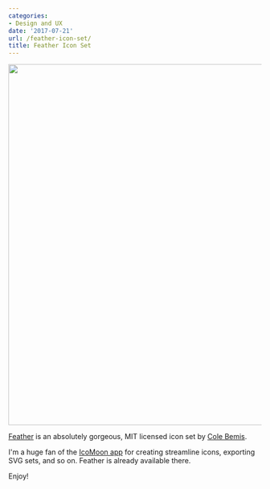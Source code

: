 ```yaml
---
categories:
- Design and UX
date: '2017-07-21'
url: /feather-icon-set/
title: Feather Icon Set
---
```


<a href="https://feather.netlify.com/"><img src="https://gomakethings.com/wp-content/uploads/2017/07/feather-icons.png" alt="" width="1200" height="718" class="aligncenter size-full wp-image-13951"></a>

<a href="https://feather.netlify.com/">Feather</a> is an absolutely gorgeous, MIT licensed icon set by <a href="http://colebemis.com/">Cole Bemis</a>.

I'm a huge fan of the <a href="https://icomoon.io/">IcoMoon app</a> for creating streamline icons, exporting SVG sets, and so on. Feather is already available there.

Enjoy!